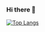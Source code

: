 ### Hi there 👋

[![Top Langs](https://github-readme-stats.vercel.app/api/top-langs/?username=takamay&theme=ambient_gradient&layout=default)](https://github.com/anuraghazra/github-readme-stats)
